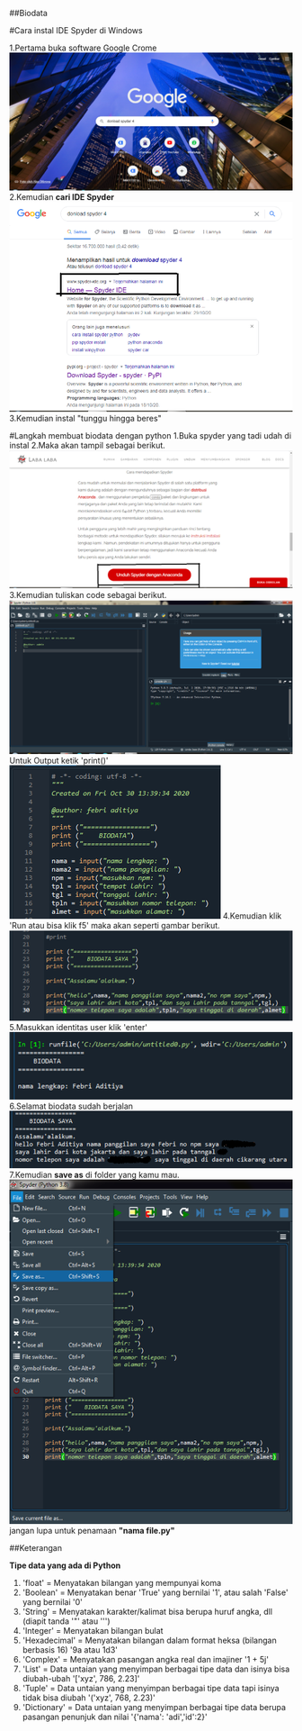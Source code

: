 ##Biodata

  #Cara instal IDE Spyder di Windows
 
1.Pertama buka software Google Crome  
 ![01.png](/gambar/01.png)
2.Kemudian **cari IDE Spyder**
 ![02.png](/gambar/02.png)
3.Kemudian instal "tunggu hingga beres"
 
  #Langkah membuat biodata dengan python
   1.Buka spyder yang tadi udah di instal
   2.Maka akan tampil sebagai berikut.
 ![03.png](/gambar/03.png)
 3.Kemudian tuliskan code sebagai berikut.
 ![04.png](/gambar/04.png)
 Untuk Output ketik 'print()'
 ![05.png](/gambar/05.png)
 4.Kemudian klik 'Run atau bisa klik f5' maka akan seperti gambar berikut.
 ![06.png](/gambar/06.png)
 5.Masukkan identitas user klik 'enter'
 ![07.png](/gambar/07.png)
 6.Selamat biodata sudah berjalan
 ![08.png](/gambar/08.png)
 7.Kemudian **save as** di folder yang kamu mau.
 ![09.png](/gambar/09.png)
 jangan lupa untuk penamaan **"nama file.py"**

##Keterangan

  **Tipe data yang ada di Python**

1. 'float' = Menyatakan bilangan yang mempunyai koma
2. 'Boolean' = Menyatakan benar 'True' yang bernilai '1', atau salah 'False' yang bernilai '0'
3. 'String' = Menyatakan karakter/kalimat bisa berupa huruf angka, dll (diapit tanda '"' atau ''')
4. 'Integer' = Menyatakan bilangan bulat
5. 'Hexadecimal' = Menyatakan bilangan dalam format heksa (bilangan berbasis 16) '9a atau 1d3'
6. 'Complex' = Menyatakan pasangan angka real dan imajiner '1 + 5j'
7. 'List' = Data untaian yang menyimpan berbagai tipe data dan isinya bisa diubah-ubah '['xyz', 786, 2.23]'
8. 'Tuple' = Data untaian yang menyimpan berbagai tipe data tapi isinya tidak bisa diubah '('xyz', 768, 2.23)'
9. 'Dictionary' = Data untaian yang menyimpan berbagai tipe data berupa pasangan penunjuk dan nilai '{'nama': 'adi','id':2}'
 